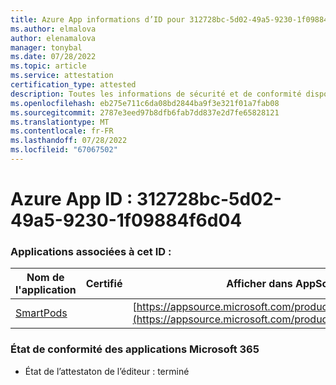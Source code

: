 ```yaml
---
title: Azure App informations d’ID pour 312728bc-5d02-49a5-9230-1f09884f6d04
ms.author: elmalova
author: elenamalova
manager: tonybal
ms.date: 07/28/2022
ms.topic: article
ms.service: attestation
certification_type: attested
description: Toutes les informations de sécurité et de conformité disponibles pour 312728bc-5d02-49a5-9230-1f09884f6d04.
ms.openlocfilehash: eb275e711c6da08bd2844ba9f3e321f01a7fab08
ms.sourcegitcommit: 2787e3eed97b8dfb6fab7dd837e2d7fe65828121
ms.translationtype: MT
ms.contentlocale: fr-FR
ms.lasthandoff: 07/28/2022
ms.locfileid: "67067502"
---
```

# <a name="azure-app-id-312728bc-5d02-49a5-9230-1f09884f6d04"></a>Azure App ID : 312728bc-5d02-49a5-9230-1f09884f6d04


### <a name="apps-associated-with-this-id"></a>Applications associées à cet ID :
| **Nom de l'application** | **Certifié** | **Afficher dans AppSource** |
|--------------|---------------|-----------------------|
| [SmartPods](../forward/WA200004105.md) |  | [https://appsource.microsoft.com/product/office/WA200004105](https://appsource.microsoft.com/product/office/WA200004105) |

### <a name="microsoft-365-app-compliance-status"></a>État de conformité des applications Microsoft 365
- État de l’attestaton de l’éditeur : terminé
